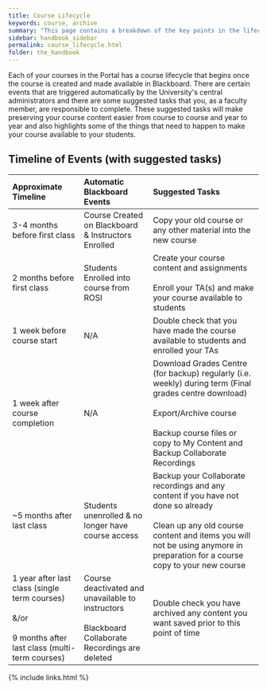 ```yaml
---
title: Course Lifecycle
keywords: course, archive
summary: "This page contains a breakdown of the key points in the lifecycle of a course on the Blackboard portal and provides some suggested tasks to consider doing around each of these points"
sidebar: handbook_sidebar
permalink: course_lifecycle.html
folder: the_handbook
---
```


Each of your courses in the Portal has a course lifecycle that begins once the course is created and made available in Blackboard. There are certain events that are triggered automatically by the University's central administrators and there are some suggested tasks that you, as a faculty member, are responsible to complete. These suggested tasks will make preserving your course content easier from course to course and year to year and also highlights some of the things that need to happen to make your course available to your students.

## Timeline of Events (with suggested tasks)

|Approximate Timeline|Automatic Blackboard Events|Suggested Tasks|
|:------|:-----|:----|
|3-4 months before first class|Course Created on Blackboard & Instructors Enrolled|Copy your old course or any other material into the new course|
|2 months before first class|Students Enrolled into course from ROSI|Create your course content and assignments <br><br>Enroll your TA(s) and make your course available to students|
|1 week before course start|N/A|Double check that you have made the course available to students and enrolled your TAs|
|1 week after course completion |N/A|Download Grades Centre (for backup)	regularly (i.e. weekly) during term (Final grades centre download)<br><br> Export/Archive course<br><br>Backup course files or copy to My Content and Backup Collaborate Recordings|
|~5 months after last class|Students unenrolled & no longer have course access|Backup your Collaborate recordings and any content if you have not done so already<br><br>Clean up any old course content and items you will not be using anymore in preparation for a course copy to your new course|
|1 year after last class (single term courses)<br><br> &/or <br><br> 9 months after last class (multi-term courses)| Course deactivated and unavailable to instructors<br><br>Blackboard Collaborate Recordings are deleted| Double check you have archived any content you want saved prior to this point of time|

{% include links.html %}

